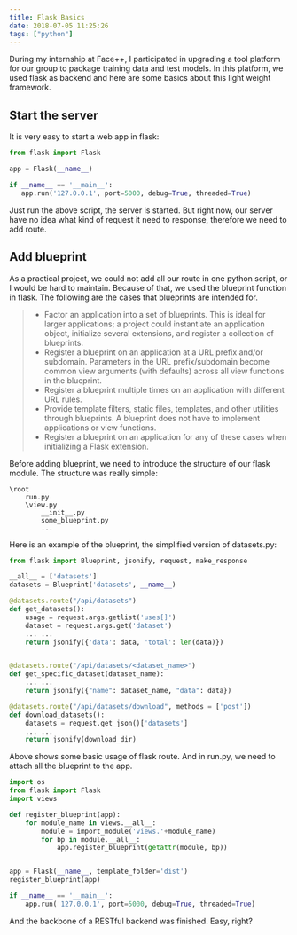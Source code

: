 ```yaml
---
title: Flask Basics
date: 2018-07-05 11:25:26
tags: ["python"]
---
```


During my internship at Face++, I participated in upgrading a tool platform for our group to package training data and test models. In this platform, we used flask as backend and here are some basics about this light weight framework.

## Start the server

It is very easy to start a web app in flask:

 ```python
from flask import Flask

app = Flask(__name__)

if __name__ == '__main__':
    app.run('127.0.0.1', port=5000, debug=True, threaded=True)
 ```

Just run the above script, the server is started. But right now, our server have no idea what kind of request it need to response, therefore we need to add route. 

## Add blueprint

As a practical project, we could not add all our route in one python script, or I would be hard to maintain. Because of that, we used the blueprint function in flask. The following are the cases that blueprints are intended for.

>- Factor an application into a set of blueprints. This is ideal for larger applications; a project could instantiate an application object, initialize several extensions, and register a collection of blueprints.
>- Register a blueprint on an application at a URL prefix and/or subdomain. Parameters in the URL prefix/subdomain become common view arguments (with defaults) across all view functions in the blueprint.
>- Register a blueprint multiple times on an application with different URL rules.
>- Provide template filters, static files, templates, and other utilities through blueprints. A blueprint does not have to implement applications or view functions.
>- Register a blueprint on an application for any of these cases when initializing a Flask extension.

Before adding blueprint, we need to introduce the structure of our flask module. The structure was really simple:

```
\root
	run.py
	\view.py
		__init__.py
		some_blueprint.py
		...
```

Here is an example of the blueprint, the simplified version of datasets.py:

```python
from flask import Blueprint, jsonify, request, make_response

__all__ = ['datasets']
datasets = Blueprint('datasets', __name__)

@datasets.route("/api/datasets")
def get_datasets():
    usage = request.args.getlist('uses[]')
    dataset = request.args.get('dataset')
    ... ...
    return jsonify({'data': data, 'total': len(data)})


@datasets.route("/api/datasets/<dataset_name>")
def get_specific_dataset(dataset_name):
    ... ...
    return jsonify({"name": dataset_name, "data": data})

@datasets.route("/api/datasets/download", methods = ['post'])
def download_datasets():
    datasets = request.get_json()['datasets']
    ... ...
    return jsonify(download_dir)
```

Above shows some basic usage of flask route. And in run.py, we need to attach all the blueprint to the app.

```python
import os
from flask import Flask
import views

def register_blueprint(app):
    for module_name in views.__all__:
        module = import_module('views.'+module_name)
        for bp in module.__all__:
            app.register_blueprint(getattr(module, bp))


app = Flask(__name__, template_folder='dist')
register_blueprint(app)

if __name__ == '__main__':
    app.run('127.0.0.1', port=5000, debug=True, threaded=True)
```

And the backbone of a RESTful backend was finished. Easy, right?